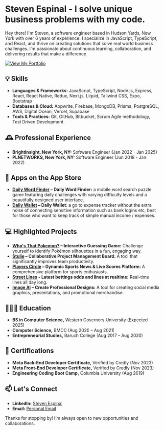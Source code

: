 # Steven Espinal - I solve unique business problems with my code.

Hey there! I'm Steven, a software engineer based in Hudson Yards, New York with over 6 years of experience. I specialize in JavaScript, TypeScript, and React, and thrive on creating solutions that solve real world business challenges. I’m passionate about continuous learning, collaboration, and delivering results that make a difference.

<a href="https://stevenespinal.com" target="_blank"><img src="https://img.shields.io/badge/-View%20My%20Portfolio-blue?style=for-the-badge&logo=github&logoColor=white" alt="View My Portfolio"></a>


## 💡 Skills

- **Languages & Frameworks:** JavaScript, TypeScript, Node.js, Express, React, React Native, Redux, Next.js, Liquid, Tailwind CSS, Expo, Bootstrap
- **Databases & Cloud:** Appwrite, Firebase, MongoDB, Prisma, PostgreSQL, AWS, Digital Ocean, Vercel, Supabase
- **Tools & Practices:** Git, GitHub, Bitbucket, Scrum Agile methodology, Test Driven Development

## 🕰️ Professional Experience

- **BrightInsight, New York, NY:** Software Engineer (Jan 2022 - Jan 2025)
- **PLNETWORKS, New York, NY:** Software Engineer (Jun 2018 - Jan 2022)

## 📲 Apps on the App Store
- **[Daily Word Finder](https://apps.apple.com/us/app/daily-word-finder/id6479898966) – Daily Word Finder:** a mobile word search puzzle game featuring daily challenges with varying difficulty levels and a beautifully designed user interface.
- **[Daily Wallet](https://apps.apple.com/us/app/dailywallet-midtown-tech-llc/id1606518867) – Daily Wallet:** a go to expense tracker without the extra noise of connecting sensitive information such as bank logins etc; best for those who want to keep track of simple manual income / expenses.

## 💻 Highlighted Projects
- **[Who's That Pokemon?](https://whothatpokemon.com) – Interactive Guessing Game:** Challenge yourself to identify Pokémon silhouettes in a fun, engaging way.
- **[Stulie](https://stulie.com) – Collaborative Project Management Board:** A tool that significantly improves team productivity.
- **[Players Circle](https://iloveto.bet) – Dynamic Sports News & Live Scores Platform:** A comprehensive platform for sports enthusiasts.
- **[Street Lines](https://streetlines.bet) - Latest bettings odds and lines at realtime:** Real-time lines all day long.
- **[Image AI](https://image-ai-ebon-three.vercel.app) – Create Professional Designs:** A tool for creating social media graphics, presentations, and promotional merchandise.

  
## 👨🏻‍🎓 Education

- **BS in Computer Science,** Western Governors University (Expected 2025)
- **Computer Science,** BMCC (Aug 2020 – Aug 2021)
- **Entrepreneurial Studies,** Baruch College (Aug 2017 – Aug 2020)

## 📃 Certifications

- **Meta Back-End Developer Certificate,** Verified by Credly (Nov 2023)
- **Meta Front-End Developer Certificate,** Verified by Credly (Nov 2023)
- **Engineering Coding Boot Camp,** Columbia University (Aug 2019)

## 📫 Let's Connect

- **LinkedIn:** [Steven Espinal](https://www.linkedin.com/in/stevenespinal)
- **Email:** [Personal Email](mailto:stevenjesusespinal@gmail.com)

Thanks for stopping by! I’m always open to new opportunities and collaborations.
